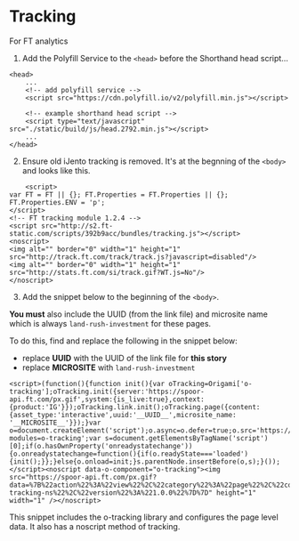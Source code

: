 # Tracking

For FT analytics

1. Add the Polyfill Service to the `<head>` before the Shorthand head script...

```
<head>
	...
	<!-- add polyfill service -->
	<script src="https://cdn.polyfill.io/v2/polyfill.min.js"></script>
	
	<!-- example shorthand head script -->
	<script type="text/javascript" src="./static/build/js/head.2792.min.js"></script>
	...
</head>
```

2. Ensure old iJento tracking is removed. It's at the begnning of the `<body>` and looks like this.

```
    <script>
var FT = FT || {}; FT.Properties = FT.Properties || {}; FT.Properties.ENV = 'p';
</script>
<!-- FT tracking module 1.2.4 -->
<script src="http://s2.ft-static.com/scripts/392b9acc/bundles/tracking.js"></script>
<noscript>
<img alt="" border="0" width="1" height="1" src="http://track.ft.com/track/track.js?javascript=disabled"/>
<img alt="" border="0" width="1" height="1" src="http://stats.ft.com/si/track.gif?WT.js=No"/>
</noscript>
```

3. Add the snippet below to the beginning of the `<body>`.

**You must** also include the UUID (from the link file) and microsite name which is always `land-rush-investment` for these pages.

To do this, find and replace the following in the snippet below:

* replace __UUID__ with the UUID of the link file for **this story** 
* replace __MICROSITE__ with `land-rush-investment`

```
<script>(function(){function init(){var oTracking=Origami['o-tracking'];oTracking.init({server:'https://spoor-api.ft.com/px.gif',system:{is_live:true},context:{product:'IG'}});oTracking.link.init();oTracking.page({content:{asset_type:'interactive',uuid:'__UUID__',microsite_name: '__MICROSITE__'}});}var o=document.createElement('script');o.async=o.defer=true;o.src='https://build.origami.ft.com/v2/bundles/js?modules=o-tracking';var s=document.getElementsByTagName('script')[0];if(o.hasOwnProperty('onreadystatechange')){o.onreadystatechange=function(){if(o.readyState==='loaded'){init();}};}else{o.onload=init;}s.parentNode.insertBefore(o,s);}());</script><noscript data-o-component="o-tracking"><img src="https://spoor-api.ft.com/px.gif?data=%7B%22action%22%3A%22view%22%2C%22category%22%3A%22page%22%2C%22context%22%3A%7B%22content%22%3A%7B%22asset_type%22%3A%22interactive%22%2C%22uuid%22%3A%22__UUID__%22%7D%2C%22product%22%3A%22IG%22%2C%22microsite_name%22%3A%22__MICROSITE__%22%7D%2C%22system%22%3A%7B%22is_live%22%3Atrue%2C%22apiKey%22%3A%22qUb9maKfKbtpRsdp0p2J7uWxRPGJEP%22%2C%22source%22%3A%22o-tracking-ns%22%2C%22version%22%3A%221.0.0%22%7D%7D" height="1" width="1" /></noscript>
```

This snippet includes the o-tracking library and configures the page level data. It also has a noscript method of tracking. 
